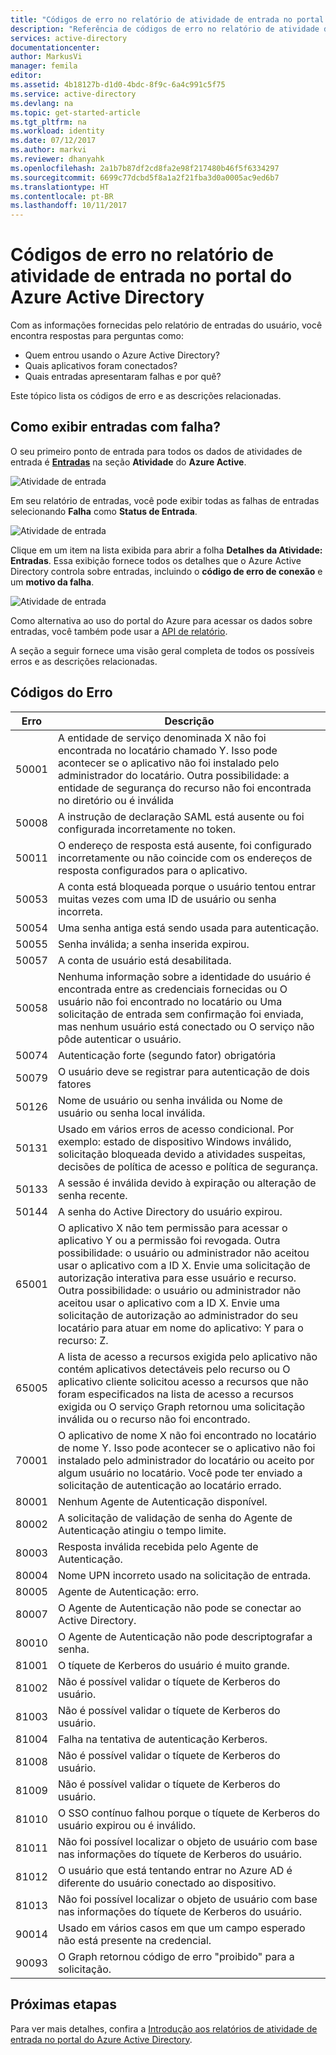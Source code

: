 ```yaml
---
title: "Códigos de erro no relatório de atividade de entrada no portal do Azure Active Directory | Microsoft Docs"
description: "Referência de códigos de erro no relatório de atividade de entrada."
services: active-directory
documentationcenter: 
author: MarkusVi
manager: femila
editor: 
ms.assetid: 4b18127b-d1d0-4bdc-8f9c-6a4c991c5f75
ms.service: active-directory
ms.devlang: na
ms.topic: get-started-article
ms.tgt_pltfrm: na
ms.workload: identity
ms.date: 07/12/2017
ms.author: markvi
ms.reviewer: dhanyahk
ms.openlocfilehash: 2a1b7b87df2cd8fa2e98f217480b46f5f6334297
ms.sourcegitcommit: 6699c77dcbd5f8a1a2f21fba3d0a0005ac9ed6b7
ms.translationtype: HT
ms.contentlocale: pt-BR
ms.lasthandoff: 10/11/2017
---
```

# <a name="sign-in-activity-report-error-codes-in-the-azure-active-directory-portal"></a>Códigos de erro no relatório de atividade de entrada no portal do Azure Active Directory

Com as informações fornecidas pelo relatório de entradas do usuário, você encontra respostas para perguntas como:

- Quem entrou usando o Azure Active Directory?
- Quais aplicativos foram conectados?
- Quais entradas apresentaram falhas e por quê?

Este tópico lista os códigos de erro e as descrições relacionadas. 

## <a name="how-can-i-display-failed-sign-ins"></a>Como exibir entradas com falha? 

O seu primeiro ponto de entrada para todos os dados de atividades de entrada é **[Entradas](https://portal.azure.com/#blade/Microsoft_AAD_IAM/ActiveDirectoryMenuBlade/SignIns)** na seção **Atividade** do **Azure Active**.


![Atividade de entrada](./media/active-directory-reporting-activity-sign-ins-errors/61.png "Atividade de entrada")


Em seu relatório de entradas, você pode exibir todas as falhas de entradas selecionando **Falha** como **Status de Entrada**.


![Atividade de entrada](./media/active-directory-reporting-activity-sign-ins-errors/06.png "Atividade de entrada")

Clique em um item na lista exibida para abrir a folha **Detalhes da Atividade: Entradas**. Essa exibição fornece todos os detalhes que o Azure Active Directory controla sobre entradas, incluindo o **código de erro de conexão** e um **motivo da falha**.

![Atividade de entrada](./media/active-directory-reporting-activity-sign-ins-errors/05.png "Atividade de entrada")


Como alternativa ao uso do portal do Azure para acessar os dados sobre entradas, você também pode usar a [API de relatório](active-directory-reporting-api-getting-started-azure-portal.md).


A seção a seguir fornece uma visão geral completa de todos os possíveis erros e as descrições relacionadas. 

## <a name="error-codes"></a>Códigos do Erro

| Erro| Descrição |
| --- | --- |
| 50001| A entidade de serviço denominada X não foi encontrada no locatário chamado Y. Isso pode acontecer se o aplicativo não foi instalado pelo administrador do locatário. Outra possibilidade: a entidade de segurança do recurso não foi encontrada no diretório ou é inválida|
| 50008| A instrução de declaração SAML está ausente ou foi configurada incorretamente no token.|
| 50011| O endereço de resposta está ausente, foi configurado incorretamente ou não coincide com os endereços de resposta configurados para o aplicativo.|
| 50053| A conta está bloqueada porque o usuário tentou entrar muitas vezes com uma ID de usuário ou senha incorreta.|
| 50054| Uma senha antiga está sendo usada para autenticação.|
| 50055| Senha inválida; a senha inserida expirou.|
| 50057| A conta de usuário está desabilitada.|
| 50058| Nenhuma informação sobre a identidade do usuário é encontrada entre as credenciais fornecidas ou O usuário não foi encontrado no locatário ou Uma solicitação de entrada sem confirmação foi enviada, mas nenhum usuário está conectado ou O serviço não pôde autenticar o usuário.|
| 50074| Autenticação forte (segundo fator) obrigatória|
| 50079| O usuário deve se registrar para autenticação de dois fatores|
| 50126| Nome de usuário ou senha inválida ou Nome de usuário ou senha local inválida.|
| 50131| Usado em vários erros de acesso condicional. Por exemplo: estado de dispositivo Windows inválido, solicitação bloqueada devido a atividades suspeitas, decisões de política de acesso e política de segurança.|
| 50133| A sessão é inválida devido à expiração ou alteração de senha recente.|
| 50144| A senha do Active Directory do usuário expirou.|
| 65001| O aplicativo X não tem permissão para acessar o aplicativo Y ou a permissão foi revogada. Outra possibilidade: o usuário ou administrador não aceitou usar o aplicativo com a ID X. Envie uma solicitação de autorização interativa para esse usuário e recurso. Outra possibilidade: o usuário ou administrador não aceitou usar o aplicativo com a ID X. Envie uma solicitação de autorização ao administrador do seu locatário para atuar em nome do aplicativo: Y para o recurso: Z.|
| 65005| A lista de acesso a recursos exigida pelo aplicativo não contém aplicativos detectáveis pelo recurso ou O aplicativo cliente solicitou acesso a recursos que não foram especificados na lista de acesso a recursos exigida ou O serviço Graph retornou uma solicitação inválida ou o recurso não foi encontrado.|
| 70001| O aplicativo de nome X não foi encontrado no locatário de nome Y. Isso pode acontecer se o aplicativo não foi instalado pelo administrador do locatário ou aceito por algum usuário no locatário. Você pode ter enviado a solicitação de autenticação ao locatário errado.|
| 80001| Nenhum Agente de Autenticação disponível.|
| 80002| A solicitação de validação de senha do Agente de Autenticação atingiu o tempo limite.|
| 80003| Resposta inválida recebida pelo Agente de Autenticação.|
| 80004| Nome UPN incorreto usado na solicitação de entrada.|
| 80005| Agente de Autenticação: erro.|
| 80007| O Agente de Autenticação não pode se conectar ao Active Directory.|
| 80010| O Agente de Autenticação não pode descriptografar a senha.|
| 81001| O tíquete de Kerberos do usuário é muito grande.|
| 81002| Não é possível validar o tíquete de Kerberos do usuário.|
| 81003| Não é possível validar o tíquete de Kerberos do usuário.|
| 81004| Falha na tentativa de autenticação Kerberos.|
| 81008| Não é possível validar o tíquete de Kerberos do usuário.|
| 81009| Não é possível validar o tíquete de Kerberos do usuário.|
| 81010| O SSO contínuo falhou porque o tíquete de Kerberos do usuário expirou ou é inválido.|
| 81011| Não foi possível localizar o objeto de usuário com base nas informações do tíquete de Kerberos do usuário.|
| 81012| O usuário que está tentando entrar no Azure AD é diferente do usuário conectado ao dispositivo.|
| 81013| Não foi possível localizar o objeto de usuário com base nas informações do tíquete de Kerberos do usuário.|
| 90014| Usado em vários casos em que um campo esperado não está presente na credencial.|
| 90093| O Graph retornou código de erro "proibido" para a solicitação.|



## <a name="next-steps"></a>Próximas etapas

Para ver mais detalhes, confira a [Introdução aos relatórios de atividade de entrada no portal do Azure Active Directory](active-directory-reporting-activity-sign-ins.md).

